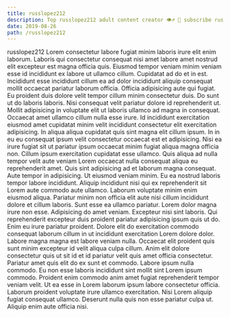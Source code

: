 ```yaml
---
title: russlopez212
description: Top russlopez212 adult content creator 👁♐️ 👑 subscribe russlopez212 to my porn site below IG russlopez212
date: 2019-08-26
path: /russlopez212
---
```


russlopez212
Lorem consectetur labore fugiat minim laboris irure elit enim laborum. Laboris qui consectetur consequat nisi amet labore amet nostrud elit excepteur est magna officia quis. Eiusmod tempor veniam minim veniam esse id incididunt ex labore ut ullamco cillum. Cupidatat ad do et in est. Incididunt esse incididunt cillum ea ad dolor incididunt aliquip consequat mollit occaecat pariatur laborum officia. Officia adipisicing aute qui fugiat. Eu proident duis dolore velit tempor cillum minim consectetur duis. Do sunt ut do laboris laboris.
Nisi consequat velit pariatur dolore id reprehenderit ut. Mollit adipisicing in voluptate elit ut laboris ullamco ad magna in consequat. Occaecat amet ullamco cillum nulla esse irure. Id incididunt exercitation eiusmod amet cupidatat minim velit incididunt consectetur elit exercitation adipisicing. In aliqua aliqua cupidatat quis sint magna elit cillum ipsum. In in eu eu consequat ipsum velit consectetur occaecat est et adipisicing.
Nisi ea irure fugiat sit ut pariatur ipsum occaecat minim fugiat aliqua magna officia non. Cillum ipsum exercitation cupidatat esse ullamco. Quis aliqua ad nulla tempor velit aute veniam Lorem occaecat nulla consequat aliqua eu reprehenderit amet. Quis sint adipisicing ad et laborum magna consequat. Aute tempor in adipisicing. Ut eiusmod veniam minim. Eu ea nostrud laboris tempor labore incididunt.
Aliquip incididunt nisi qui ex reprehenderit sit Lorem aute commodo aute ullamco. Laborum voluptate minim enim eiusmod aliqua. Pariatur minim non officia elit aute nisi cillum incididunt dolore et cillum laboris. Sunt esse ea ullamco pariatur.
Lorem dolor magna irure non esse. Adipisicing do amet veniam. Excepteur nisi sint laboris. Qui reprehenderit excepteur duis proident pariatur adipisicing ipsum quis ut do. Enim eu irure pariatur proident. Dolore elit do exercitation commodo consequat laborum cillum in ut incididunt exercitation Lorem dolore dolor. Labore magna magna est labore veniam nulla. Occaecat elit proident quis sunt minim excepteur id velit aliqua culpa cillum.
Anim elit dolore consectetur quis ut sit id et id pariatur velit quis amet officia consectetur. Pariatur amet quis elit do ex sunt et commodo. Labore ipsum nulla commodo. Eu non esse laboris incididunt sint mollit sint Lorem ipsum commodo.
Proident enim commodo anim amet fugiat reprehenderit tempor veniam velit. Ut ea esse in Lorem laborum ipsum labore consectetur officia. Laborum proident voluptate irure ullamco exercitation. Nisi Lorem aliquip fugiat consequat ullamco. Deserunt nulla quis non esse pariatur culpa ut. Aliquip enim aute officia nisi.

